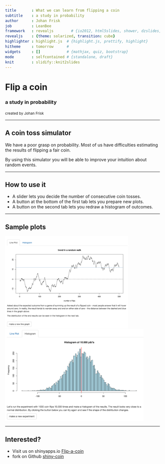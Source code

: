 ```yaml
---
title       : What we can learn from flipping a coin
subtitle    : a study in probability
author      : Johan Frisk
job         : LeanBee
framework   : revealjs        # {io2012, html5slides, shower, dzslides, ...}
revealjs    : {theme: solarized, transition: cube}
highlighter : highlight.js  # {highlight.js, prettify, highlight}
hitheme     : tomorrow      # 
widgets     : []            # {mathjax, quiz, bootstrap}
mode        : selfcontained # {standalone, draft}
knit        : slidify::knit2slides
---
```


# Flip a coin
### a study in probability
<small>created by Johan Frisk</small>

---

## A coin toss simulator

We have a poor grasp on probability. Most of us have difficulties estimating 
the results of flipping a fair coin.

By using this simulator you will be able to improve your intuition about random events.

---

## How to use it

- A slider lets you decide the number of consecutive coin tosses.
- A button at the bottom of the first tab lets you prepare new plots.
- A button on the second tab lets you redraw a histogram of outcomes.

---

## Sample plots

<img height="300" src="assets/img/line.png"><img height="300" src="assets/img/hist.png">

---

## Interested?

- Visit us on shinyapps.io [Flip-a-coin](https://johanfrisk.shinyapps.io/Flip-a-coin/)
- fork on Github [shiny-coin](https://github.com/johanfrisk/shiny-coin.git)




